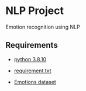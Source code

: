 # NLP Project

Emotion recognition using NLP

## Requirements

- [python 3.8.10](https://www.python.org/downloads/release/python-3810/)

- [requirement.txt](./requirements.txt)

- [Emotions dataset](https://www.kaggle.com/datasets/praveengovi/emotions-dataset-for-nlp)
